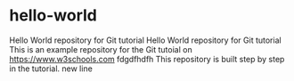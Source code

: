 # hello-world
Hello World repository for Git tutorial 
Hello World repository for Git tutorial 
This is an example repository for the Git tutoial on https://www.w3schools.com
fdgdfhdfh
This repository is built step by step in the tutorial.
new line 
